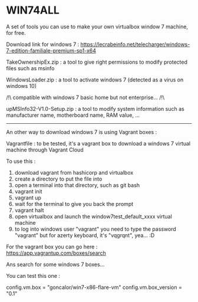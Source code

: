 # WIN74ALL
A set of tools you can use to make your own virtualbox window 7 machine, for free.

Download link for windows 7 : https://lecrabeinfo.net/telecharger/windows-7-edition-familiale-premium-sp1-x64

TakeOwnershipEx.zip : a tool to give right permissions to modify protected files such as msinfo

WindowsLoader.zip : a tool to activate windows 7 (detected as a virus on windows 10)

/!\ compatible with windows 7 basic home but not enterprise... /!\

upMSInfo32-V1.0-Setup.zip : a tool to modify system information such as manufacturer name, motherboard name, RAM value, ...

-------------------------------------------------------------------------------------------------------------------------------

An other way to download windows 7 is using Vagrant boxes : 

Vagrantfile : to be tested, it's a vagrant box to download a windows 7 virtual machine through Vagrant Cloud

To use this : 
  1. download vagrant from hashicorp and virtualbox
  2. create a directory to put the file into
  3. open a terminal into that directory, such as git bash
  4. vagrant init
  5. vagrant up
  6. wait for the terminal to give you back the prompt
  7. vagrant halt
  8. open virtualbox and launch the window7test_default_xxxx virtual machine
  9. to log into windows user "vagrant" you need to type the password "vagrant" but for azerty keyboard, it's "vqgrqnt", yea... :D

For the vagrant box you can go here : https://app.vagrantup.com/boxes/search

Ans search for some windows 7 boxes...

You can test this one : 

config.vm.box = "goncalor/win7-x86-flare-vm"
config.vm.box_version = "0.1"

